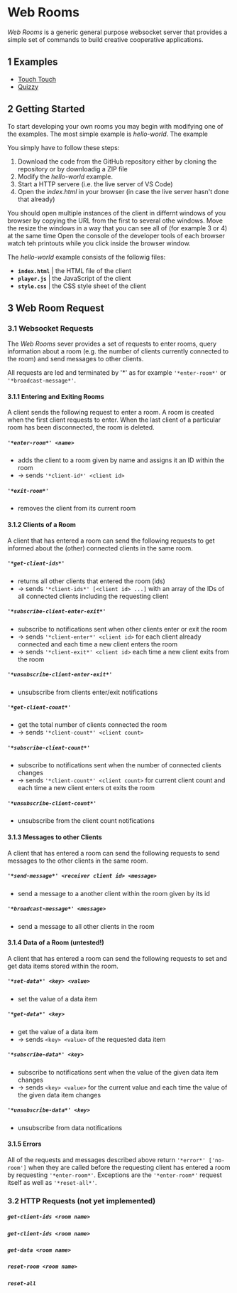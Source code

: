# Web Rooms
*Web Rooms* is a generic general purpose websocket server that provides a simple set of commands to build creative cooperative applications.

## 1 Examples

- [Touch Touch](https://norbertschnell.github.io/web-rooms/touch-touch/)
- [Quizzy](https://norbertschnell.github.io/web-rooms/quizzy/)

## 2 Getting Started
To start developing your own rooms you may begin with modifying one of the examples. 
The most simple example is *hello-world*. The example 

You simply have to follow these steps:
1. Download the code from the GitHub repository either by cloning the repository or by downloadig a ZIP file
2. Modify the *hello-world* example.
3. Start a HTTP servere (i.e. the live server of VS Code)
4. Open the *index.html* in your browser (in case the live server hasn't done that already)

You should open multiple instances of the client in differnt windows of you browser by copying the URL from the first to several othe windows. Move the resize the windows in a way that you can see all of (for example 3 or 4) at the same time Open the console of the developer tools of each browser watch teh printouts while you click inside the browser window.

The *hello-world* example consists of the followig files:
- **`index.html`** | the HTML file of the client
- **`player.js`** | the JavaScript of the client
- **`style.css`** | the CSS style sheet of the client

## 3 Web Room Request

### 3.1 Websocket Requests
The *Web Rooms* sever provides a set of requests to enter rooms, query information about a room (e.g. the number of clients currently connected to the room) and send messages to other clients.

All requests are led and terminated by '*' as for example `'*enter-room*'` or `'*broadcast-message*'`.

#### 3.1.1 Entering and Exiting Rooms
A client sends the following request to enter a room. A room is created when the first client requests to enter. When the last client of a particular room has been disconnected, the room is deleted.

##### `'*enter-room*' <name>`
- adds the client to a room given by name and assigns it an ID within the room
- &#8594; sends `'*client-id*' <client id>`

##### `'*exit-room*'`
- removes the client from its current room

#### 3.1.2 Clients of a Room
A client that has entered a room can send the following requests to get informed about the (other) connected clients in the same room.

##### `'*get-client-ids*'` 
- returns all other clients that entered the room (ids)  
- &#8594; sends `'*client-ids*' [<client id> ...]` with an array of the IDs of all connected clients including the requesting client

##### `'*subscribe-client-enter-exit*'`
- subscribe to notifications sent when other clients enter or exit the room
- &#8594; sends `'*client-enter*' <client id>` for each client already connected and each time a new client enters the room
- &#8594; sends `'*client-exit*' <client id>` each time a new client exits from the room

##### `'*unsubscribe-client-enter-exit*'`
- unsubscribe from clients enter/exit notifications

##### `'*get-client-count*'` 
- get the total number of clients connected the room
- &#8594; sends `'*client-count*' <client count>`

##### `'*subscribe-client-count*'` 
- subscribe to notifications sent when the number of connected clients changes
- &#8594; sends `'*client-count*' <client count>` for current client count and each time a new client enters ot exits the room

##### `'*unsubscribe-client-count*'`
- unsubscribe from the client count notifications

#### 3.1.3 Messages to other Clients
A client that has entered a room can send the following requests to send messages to the other clients in the same room.

##### `'*send-message*' <receiver client id> <message>`
- send a message to a another client within the room given by its id

##### `'*broadcast-message*' <message>`
- send a message to all other clients in the room

#### 3.1.4 Data of a Room (untested!)
A client that has entered a room can send the following requests to set and get data items stored within the room.

##### `'*set-data*' <key> <value>`
- set the value of a data item

##### `'*get-data*' <key>`
- get the value of a data item
- &#8594; sends `<key> <value>` of the requested data item

##### `'*subscribe-data*' <key>`
- subscribe to notifications sent when the value of the given data item changes
- &#8594; sends `<key> <value>` for the current value and each time the value of the given data item changes

##### `'*unsubscribe-data*' <key>`
- unsubscribe from data notifications

#### 3.1.5 Errors
All of the requests and messages described above return `'*error*' ['no-room']` when they are called before the requesting client has entered a room by requesting `'*enter-room*'`. Exceptions are the `'*enter-room*'` request itself as well as `'*reset-all*'`.

### 3.2 HTTP Requests (not yet implemented)

##### `get-client-ids <room name>`

##### `get-client-ids <room name>`

##### `get-data <room name>`

##### `reset-room <room name>`

##### `reset-all`
